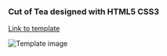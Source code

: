 ### Cut of Tea designed with HTML5 CSS3

[Link to template](https://oracions-cup-of-tea.netlify.app/)

![Template image](https://drive.google.com/uc?export=view&id=1gVoq5tI6_KCQg-sRhiSpPln-r17VHMlu "Template image")
